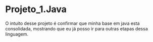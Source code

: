 # Projeto_1.Java
O intuito desse projeto é confirmar que minha base em java esta consolidada, mostrando que eu já posso ir para outras etapas dessa linguagem.


